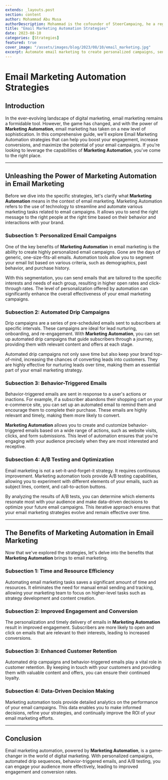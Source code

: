 ```yaml
---
extends: _layouts.post
section: content
author: Mohammad Abu Musa
authorDescription: Mohammad is the cofounder of SteerCampaing, he a regular contributor of Mautic
title: "Email Marketing Automation Strategies"
date: 2023-08-10
categories: [Strategies]
featured: true
cover_image: "/assets/images/blog/2023/08/10/email_marketing.jpg"
excerpt: Automate email marketing to create personalized campaigns, send timely emails, and make data-driven decisions. Marketing automation improves engagement, conversions, customer retention, and ROI.
---
```

# Email Marketing Automation Strategies

## Introduction

In the ever-evolving landscape of digital marketing, email marketing remains a formidable tool. However, the game has changed, and with the power of **Marketing Automation**, email marketing has taken on a new level of sophistication. In this comprehensive guide, we'll explore Email Marketing Automation strategies that can help you boost your engagement, increase conversions, and maximize the potential of your email campaigns. If you're looking to leverage the capabilities of **Marketing Automation**, you've come to the right place.

---

## Unleashing the Power of Marketing Automation in Email Marketing

Before we dive into the specific strategies, let's clarify what **Marketing Automation** means in the context of email marketing. Marketing Automation refers to the use of technology to streamline and automate various marketing tasks related to email campaigns. It allows you to send the right message to the right people at the right time based on their behavior and interactions with your brand.

### Subsection 1: Personalized Email Campaigns

One of the key benefits of **Marketing Automation** in email marketing is the ability to create highly personalized email campaigns. Gone are the days of generic, one-size-fits-all emails. Automation tools allow you to segment your email list based on various criteria, such as demographics, past behavior, and purchase history.

With this segmentation, you can send emails that are tailored to the specific interests and needs of each group, resulting in higher open rates and click-through rates. The level of personalization offered by automation can significantly enhance the overall effectiveness of your email marketing campaigns.

### Subsection 2: Automated Drip Campaigns

Drip campaigns are a series of pre-scheduled emails sent to subscribers at specific intervals. These campaigns are ideal for lead nurturing, onboarding, and re-engagement. With **Marketing Automation**, you can set up automated drip campaigns that guide subscribers through a journey, providing them with relevant content and offers at each stage.

Automated drip campaigns not only save time but also keep your brand top-of-mind, increasing the chances of converting leads into customers. They are highly effective for nurturing leads over time, making them an essential part of your email marketing strategy.

### Subsection 3: Behavior-Triggered Emails

Behavior-triggered emails are sent in response to a user's actions or inactions. For example, if a subscriber abandons their shopping cart on your e-commerce site, you can set up an automated email to remind them and encourage them to complete their purchase. These emails are highly relevant and timely, making them more likely to convert.

**Marketing Automation** allows you to create and customize behavior-triggered emails based on a wide range of actions, such as website visits, clicks, and form submissions. This level of automation ensures that you're engaging with your audience precisely when they are most interested and receptive.

### Subsection 4: A/B Testing and Optimization

Email marketing is not a set-it-and-forget-it strategy. It requires continuous improvement. Marketing automation tools provide A/B testing capabilities, allowing you to experiment with different elements of your emails, such as subject lines, content, and call-to-action buttons.

By analyzing the results of A/B tests, you can determine which elements resonate most with your audience and make data-driven decisions to optimize your future email campaigns. This iterative approach ensures that your email marketing strategies evolve and remain effective over time.

---

## The Benefits of Marketing Automation in Email Marketing

Now that we've explored the strategies, let's delve into the benefits that **Marketing Automation** brings to email marketing.

### Subsection 1: Time and Resource Efficiency

Automating email marketing tasks saves a significant amount of time and resources. It eliminates the need for manual email sending and tracking, allowing your marketing team to focus on higher-level tasks such as strategy development and content creation.

### Subsection 2: Improved Engagement and Conversion

The personalization and timely delivery of emails in **Marketing Automation** result in improved engagement. Subscribers are more likely to open and click on emails that are relevant to their interests, leading to increased conversions.

### Subsection 3: Enhanced Customer Retention

Automated drip campaigns and behavior-triggered emails play a vital role in customer retention. By keeping in touch with your customers and providing them with valuable content and offers, you can ensure their continued loyalty.

### Subsection 4: Data-Driven Decision Making

Marketing automation tools provide detailed analytics on the performance of your email campaigns. This data enables you to make informed decisions, refine your strategies, and continually improve the ROI of your email marketing efforts.

---

## Conclusion

Email marketing automation, powered by **Marketing Automation**, is a game-changer in the world of digital marketing. With personalized campaigns, automated drip sequences, behavior-triggered emails, and A/B testing, you can engage your audience more effectively, leading to improved engagement and conversion rates.
